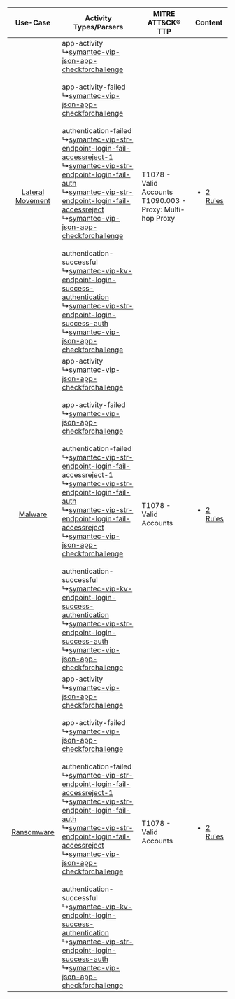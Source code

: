 |    Use-Case    | Activity Types/Parsers    | MITRE ATT&CK® TTP    | Content    |
|:----:| ---- | ---- | ---- |
| [Lateral Movement](../../../UseCases/uc_lateral_movement.md) |  app-activity<br> ↳[symantec-vip-json-app-checkforchallenge](Ps/pC_symantecvipjsonappcheckforchallenge.md)<br><br> app-activity-failed<br> ↳[symantec-vip-json-app-checkforchallenge](Ps/pC_symantecvipjsonappcheckforchallenge.md)<br><br> authentication-failed<br> ↳[symantec-vip-str-endpoint-login-fail-accessreject-1](Ps/pC_symantecvipstrendpointloginfailaccessreject1.md)<br> ↳[symantec-vip-str-endpoint-login-fail-auth](Ps/pC_symantecvipstrendpointloginfailauth.md)<br> ↳[symantec-vip-str-endpoint-login-fail-accessreject](Ps/pC_symantecvipstrendpointloginfailaccessreject.md)<br> ↳[symantec-vip-json-app-checkforchallenge](Ps/pC_symantecvipjsonappcheckforchallenge.md)<br><br> authentication-successful<br> ↳[symantec-vip-kv-endpoint-login-success-authentication](Ps/pC_symantecvipkvendpointloginsuccessauthentication.md)<br> ↳[symantec-vip-str-endpoint-login-success-auth](Ps/pC_symantecvipstrendpointloginsuccessauth.md)<br> ↳[symantec-vip-json-app-checkforchallenge](Ps/pC_symantecvipjsonappcheckforchallenge.md)<br> | T1078 - Valid Accounts<br>T1090.003 - Proxy: Multi-hop Proxy<br> | [<ul><li>2 Rules</li></ul>](RM/r_m_symantec_symantec_vip_Lateral_Movement.md) |
|          [Malware](../../../UseCases/uc_malware.md)          |  app-activity<br> ↳[symantec-vip-json-app-checkforchallenge](Ps/pC_symantecvipjsonappcheckforchallenge.md)<br><br> app-activity-failed<br> ↳[symantec-vip-json-app-checkforchallenge](Ps/pC_symantecvipjsonappcheckforchallenge.md)<br><br> authentication-failed<br> ↳[symantec-vip-str-endpoint-login-fail-accessreject-1](Ps/pC_symantecvipstrendpointloginfailaccessreject1.md)<br> ↳[symantec-vip-str-endpoint-login-fail-auth](Ps/pC_symantecvipstrendpointloginfailauth.md)<br> ↳[symantec-vip-str-endpoint-login-fail-accessreject](Ps/pC_symantecvipstrendpointloginfailaccessreject.md)<br> ↳[symantec-vip-json-app-checkforchallenge](Ps/pC_symantecvipjsonappcheckforchallenge.md)<br><br> authentication-successful<br> ↳[symantec-vip-kv-endpoint-login-success-authentication](Ps/pC_symantecvipkvendpointloginsuccessauthentication.md)<br> ↳[symantec-vip-str-endpoint-login-success-auth](Ps/pC_symantecvipstrendpointloginsuccessauth.md)<br> ↳[symantec-vip-json-app-checkforchallenge](Ps/pC_symantecvipjsonappcheckforchallenge.md)<br> | T1078 - Valid Accounts<br>    | [<ul><li>2 Rules</li></ul>](RM/r_m_symantec_symantec_vip_Malware.md)          |
|       [Ransomware](../../../UseCases/uc_ransomware.md)       |  app-activity<br> ↳[symantec-vip-json-app-checkforchallenge](Ps/pC_symantecvipjsonappcheckforchallenge.md)<br><br> app-activity-failed<br> ↳[symantec-vip-json-app-checkforchallenge](Ps/pC_symantecvipjsonappcheckforchallenge.md)<br><br> authentication-failed<br> ↳[symantec-vip-str-endpoint-login-fail-accessreject-1](Ps/pC_symantecvipstrendpointloginfailaccessreject1.md)<br> ↳[symantec-vip-str-endpoint-login-fail-auth](Ps/pC_symantecvipstrendpointloginfailauth.md)<br> ↳[symantec-vip-str-endpoint-login-fail-accessreject](Ps/pC_symantecvipstrendpointloginfailaccessreject.md)<br> ↳[symantec-vip-json-app-checkforchallenge](Ps/pC_symantecvipjsonappcheckforchallenge.md)<br><br> authentication-successful<br> ↳[symantec-vip-kv-endpoint-login-success-authentication](Ps/pC_symantecvipkvendpointloginsuccessauthentication.md)<br> ↳[symantec-vip-str-endpoint-login-success-auth](Ps/pC_symantecvipstrendpointloginsuccessauth.md)<br> ↳[symantec-vip-json-app-checkforchallenge](Ps/pC_symantecvipjsonappcheckforchallenge.md)<br> | T1078 - Valid Accounts<br>    | [<ul><li>2 Rules</li></ul>](RM/r_m_symantec_symantec_vip_Ransomware.md)       |